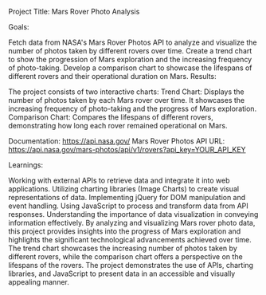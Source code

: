 Project Title: Mars Rover Photo Analysis

Goals:

Fetch data from NASA's Mars Rover Photos API to analyze and visualize the number of photos taken by different rovers over time.
Create a trend chart to show the progression of Mars exploration and the increasing frequency of photo-taking.
Develop a comparison chart to showcase the lifespans of different rovers and their operational duration on Mars.
Results:

The project consists of two interactive charts:
Trend Chart: Displays the number of photos taken by each Mars rover over time. It showcases the increasing frequency of photo-taking and the progress of Mars exploration.
Comparison Chart: Compares the lifespans of different rovers, demonstrating how long each rover remained operational on Mars.

Documentation: https://api.nasa.gov/
Mars Rover Photos API URL: https://api.nasa.gov/mars-photos/api/v1/rovers?api_key=YOUR_API_KEY

Learnings:

Working with external APIs to retrieve data and integrate it into web applications.
Utilizing charting libraries (Image Charts) to create visual representations of data.
Implementing jQuery for DOM manipulation and event handling.
Using JavaScript to process and transform data from API responses.
Understanding the importance of data visualization in conveying information effectively.
By analyzing and visualizing Mars rover photo data, this project provides insights into the progress of Mars exploration and highlights the significant technological advancements achieved over time. The trend chart showcases the increasing number of photos taken by different rovers, while the comparison chart offers a perspective on the lifespans of the rovers. The project demonstrates the use of APIs, charting libraries, and JavaScript to present data in an accessible and visually appealing manner.
